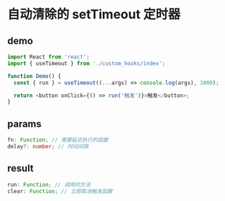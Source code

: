 # 自动清除的 setTimeout 定时器

## demo

```js
import React from 'react';
import { useTimeout } from './custom_hooks/index';

function Demo() {
  const { run } = useTimeout((...args) => console.log(args), 1000);

  return <button onClick={() => run('触发')}>触发</button>;
}
```

## params

```ts
fn: Function; // 需要延迟执行的函数
delay?: number; // 时间间隔
```

## result

```ts
run: Function; // 调用的方法
clear: Function; // 立即取消触发函数
```
